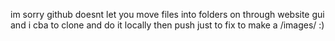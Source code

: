 im sorry github doesnt let you move files into folders on through website gui and i cba to clone and do it locally then push just to fix to make a /images/ :)
